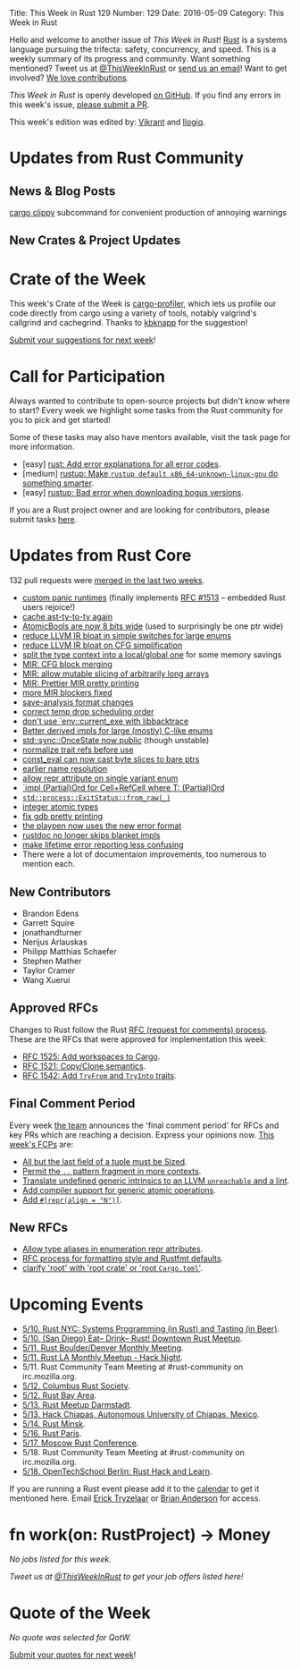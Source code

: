 Title: This Week in Rust 129
Number: 129
Date: 2016-05-09
Category: This Week in Rust

Hello and welcome to another issue of *This Week in Rust*!
[Rust](http://rust-lang.org) is a systems language pursuing the trifecta:
safety, concurrency, and speed. This is a weekly summary of its progress and
community. Want something mentioned? Tweet us at [@ThisWeekInRust](https://twitter.com/ThisWeekInRust) or [send us an
email](mailto:corey@octayn.net?subject=This%20Week%20in%20Rust%20Suggestion)!
Want to get involved? [We love
contributions](https://github.com/rust-lang/rust/blob/master/CONTRIBUTING.md).

*This Week in Rust* is openly developed [on GitHub](https://github.com/cmr/this-week-in-rust).
If you find any errors in this week's issue, [please submit a PR](https://github.com/cmr/this-week-in-rust/pulls).

This week's edition was edited by: [Vikrant](https://github.com/nasa42) and [llogiq](https://github.com/llogiq).

# Updates from Rust Community

## News & Blog Posts

[cargo clippy](https://github.com/Manishearth/rust-clippy#as-a-cargo-subcommand-cargo-clippy) subcommand for convenient production of annoying warnings

## New Crates & Project Updates


# Crate of the Week

This week's Crate of the Week is [cargo-profiler](https://github.com/pegasos1/cargo-profiler), which lets us profile our code directly from cargo using a variety of tools, notably valgrind's callgrind and cachegrind. Thanks to [kbknapp](https://users.rust-lang.org/users/kbknapp) for the suggestion!

[Submit your suggestions for next week][submit_crate]!

[submit_crate]: https://users.rust-lang.org/t/crate-of-the-week/2704

# Call for Participation

Always wanted to contribute to open-source projects but didn't know where to start?
Every week we highlight some tasks from the Rust community for you to pick and get started!

Some of these tasks may also have mentors available, visit the task page for more information.

* [easy] [rust: Add error explanations for all error codes](https://github.com/rust-lang/rust/issues/32777).
* [medium] [rustup: Make `rustup default x86_64-unknown-linux-gnu` do something smarter](https://github.com/rust-lang-nursery/rustup.rs/issues/411).
* [easy] [rustup: Bad error when downloading bogus versions](https://github.com/rust-lang-nursery/rustup.rs/issues/390).

If you are a Rust project owner and are looking for contributors, please submit tasks [here][guidelines].

[guidelines]: https://users.rust-lang.org/t/twir-call-for-participation/4821

# Updates from Rust Core

132 pull requests were [merged in the last two weeks][merged].

[merged]: https://github.com/issues?q=is%3Apr+org%3Arust-lang+is%3Amerged+merged%3A2016-05-09..2016-05-16

* [custom panic runtimes](https://github.com/rust-lang/rust/pull/32900) (finally implements [RFC #1513](https://github.com/rust-lang/rfcs/blob/master/text/1513-less-unwinding.md) – embedded Rust users rejoice!)
* [cache ast-ty-to-ty again](https://github.com/rust-lang/rust/pull/33596)
* [AtomicBools are now 8 bits wide](https://github.com/rust-lang/rust/pull/33579) (used to surprisingly be one ptr wide)
* [reduce LLVM IR bloat in simple switches for large enums](https://github.com/rust-lang/rust/pull/33566)
* [reduce LLVM IR bloat on CFG simplification](https://github.com/rust-lang/rust/pull/33544)
* [split the type context into a local/global one](https://github.com/rust-lang/rust/pull/33425) for some memory savings
* [MIR: CFG block merging](https://github.com/rust-lang/rust/pull/33552)
* [MIR: allow mutable slicing of arbitrarily long arrays](https://github.com/rust-lang/rust/pull/33620)
* [MIR: Prettier MIR pretty printing](https://github.com/rust-lang/rust/pull/33607)
* [more MIR blockers fixed](https://github.com/rust-lang/rust/pull/33488)
* [save-analysis format changes](https://github.com/rust-lang/rust/pull/33370)
* [correct temp drop scheduling order](https://github.com/rust-lang/rust/pull/33239)
* [don't use `env::current_exe with libbacktrace](https://github.com/rust-lang/rust/pull/33554)
* [Better derived impls for large (mostly) C-like enums](https://github.com/rust-lang/rust/pull/33593)
* [std::sync::OnceState now public](https://github.com/rust-lang/rust/pull/33563) (though unstable)
* [normalize trait refs before use](https://github.com/rust-lang/rust/pull/33478/files)
* [const_eval can now cast byte slices to bare ptrs](https://github.com/rust-lang/rust/pull/33457)
* [earlier name resolution](https://github.com/rust-lang/rust/pull/33443)
* [allow repr attribute on single variant enum](https://github.com/rust-lang/rust/pull/33355)
* [`impl (Partial)Ord for Cell<T>+RefCell<T> where T: (Partial)Ord](https://github.com/rust-lang/rust/pull/33306)
* [`std::process::ExitStatus::from_raw(_)`](https://github.com/rust-lang/rust/pull/33224)
* [integer atomic types](https://github.com/rust-lang/rust/pull/33048)
* [fix gdb pretty printing](https://github.com/rust-lang/rust/pull/33612)
* [the playpen now uses the new error format](https://github.com/rust-lang/rust-playpen/pull/207)
* [rustdoc no longer skips blanket impls](https://github.com/rust-lang/rust/pull/33514)
* [make lifetime error reporting less confusing](https://github.com/rust-lang/rust/pull/33544)
* There were a lot of documentaion improvements, too numerous to mention each.

## New Contributors

* Brandon Edens
* Garrett Squire
* jonathandturner
* Nerijus Arlauskas
* Philipp Matthias Schaefer
* Stephen Mather
* Taylor Cramer
* Wang Xuerui

## Approved RFCs

Changes to Rust follow the Rust [RFC (request for comments)
process](https://github.com/rust-lang/rfcs#rust-rfcs). These
are the RFCs that were approved for implementation this week:

* [RFC 1525: Add workspaces to Cargo](https://github.com/rust-lang/rfcs/pull/1525).
* [RFC 1521: Copy/Clone semantics](https://github.com/rust-lang/rfcs/pull/1521).
* [RFC 1542: Add `TryFrom` and `TryInto` traits](https://github.com/rust-lang/rfcs/pull/1542).

## Final Comment Period

Every week [the team](https://www.rust-lang.org/team.html) announces the
'final comment period' for RFCs and key PRs which are reaching a
decision. Express your opinions now. [This week's FCPs][fcp] are:

[fcp]: https://github.com/rust-lang/rfcs/labels/final-comment-period

* [All but the last field of a tuple must be Sized](https://github.com/rust-lang/rfcs/pull/1592).
* [Permit the `..` pattern fragment in more contexts](https://github.com/rust-lang/rfcs/pull/1492).
* [Translate undefined generic intrinsics to an LLVM `unreachable` and a lint](https://github.com/rust-lang/rfcs/pull/1478).
* [Add compiler support for generic atomic operations](https://github.com/rust-lang/rfcs/pull/1477).
* [Add `#[repr(align = "N")]`](https://github.com/rust-lang/rfcs/pull/1358).

## New RFCs

* [Allow type aliases in enumeration repr attributes](https://github.com/rust-lang/rfcs/pull/1605).
* [RFC process for formatting style and Rustfmt defaults](https://github.com/rust-lang/rfcs/pull/1607).
* [clarify 'root' with 'root crate' or 'root `Cargo.toml`'](https://github.com/rust-lang/rfcs/pull/1608).

# Upcoming Events

* [5/10. Rust NYC: Systems Programming (in Rust) and Tasting (in Beer)](http://www.meetup.com/Rust-NYC/events/230401806/).
* [5/10. (San Diego) Eat– Drink– Rust! Downtown Rust Meetup](http://www.meetup.com/San-Diego-Rust/events/230492925/).
* [5/11. Rust Boulder/Denver Monthly Meeting](http://www.meetup.com/Rust-Boulder-Denver/).
* [5/11. Rust LA Monthly Meetup - Hack Night](http://www.meetup.com/Rust-Los-Angeles/events/230365091/).
* 5/11. Rust Community Team Meeting at #rust-community on irc.mozilla.org.
* [5/12. Columbus Rust Society](http://www.meetup.com/columbus-rs/).
* [5/12. Rust Bay Area](http://www.meetup.com/Rust-Bay-Area/events/230624722/).
* [5/13. Rust Meetup Darmstadt](http://www.meetup.com/de-DE/Rust-Rhein-Main/events/230396961/).
* [5/13. Hack Chiapas, Autonomous University of Chiapas, Mexico](http://hackchiapas.com/).
* [5/14. Rust Minsk](http://www.meetup.com/Rust-%D0%B2-%D0%9C%D0%B8%D0%BD%D1%81%D0%BA%D0%B5/events/229283305/).
* [5/16. Rust Paris](http://www.meetup.com/Rust-Paris).
* [5/17. Moscow Rust Conference](https://rustycrate.ru/%D0%BD%D0%BE%D0%B2%D0%BE%D1%81%D1%82%D0%B8/2016/04/25/colaboratory-rust.html).
* 5/18. Rust Community Team Meeting at #rust-community on irc.mozilla.org.
* [5/18. OpenTechSchool Berlin: Rust Hack and Learn](http://www.meetup.com/opentechschool-berlin/).

If you are running a Rust event please add it to the [calendar] to get
it mentioned here. Email [Erick Tryzelaar][erickt] or [Brian
Anderson][brson] for access.

[calendar]: https://www.google.com/calendar/embed?src=apd9vmbc22egenmtu5l6c5jbfc%40group.calendar.google.com
[erickt]: mailto:erick.tryzelaar@gmail.com
[brson]: mailto:banderson@mozilla.com

# fn work(on: RustProject) -> Money

*No jobs listed for this week.*

*Tweet us at [@ThisWeekInRust](https://twitter.com/ThisWeekInRust) to get your job offers listed here!*

# Quote of the Week

*No quote was selected for QotW.*

[Submit your quotes for next week][submit]!

[submit]: http://users.rust-lang.org/t/twir-quote-of-the-week/328
